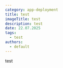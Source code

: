 ```yaml
---
category: app-deployment
title: test
imageTitle: test
description: test
date: 22.07.2025
tags:
  - test
authors:
  - default
---
```

test
